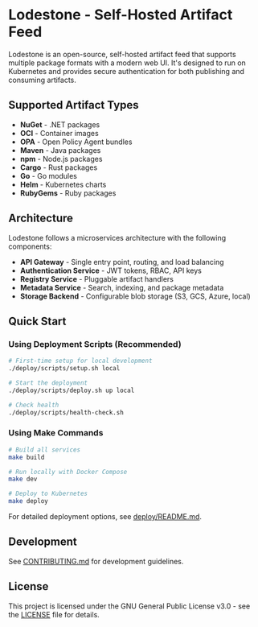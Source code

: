 # Lodestone - Self-Hosted Artifact Feed

Lodestone is an open-source, self-hosted artifact feed that supports multiple package formats with a modern web UI. It's designed to run on Kubernetes and provides secure authentication for both publishing and consuming artifacts.

## Supported Artifact Types

- **NuGet** - .NET packages
- **OCI** - Container images
- **OPA** - Open Policy Agent bundles
- **Maven** - Java packages
- **npm** - Node.js packages
- **Cargo** - Rust packages
- **Go** - Go modules
- **Helm** - Kubernetes charts
- **RubyGems** - Ruby packages

## Architecture

Lodestone follows a microservices architecture with the following components:

- **API Gateway** - Single entry point, routing, and load balancing
- **Authentication Service** - JWT tokens, RBAC, API keys
- **Registry Service** - Pluggable artifact handlers
- **Metadata Service** - Search, indexing, and package metadata
- **Storage Backend** - Configurable blob storage (S3, GCS, Azure, local)

## Quick Start

### Using Deployment Scripts (Recommended)

```bash
# First-time setup for local development
./deploy/scripts/setup.sh local

# Start the deployment
./deploy/scripts/deploy.sh up local

# Check health
./deploy/scripts/health-check.sh
```

### Using Make Commands

```bash
# Build all services
make build

# Run locally with Docker Compose
make dev

# Deploy to Kubernetes
make deploy
```

For detailed deployment options, see [deploy/README.md](deploy/README.md).

## Development

See [CONTRIBUTING.md](CONTRIBUTING.md) for development guidelines.

## License

This project is licensed under the GNU General Public License v3.0 - see the [LICENSE](LICENSE) file for details.
